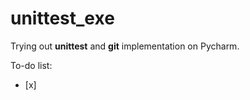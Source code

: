 # unittest_exe
Trying out __unittest__ and __git__ implementation on Pycharm.

To-do list:
- [x]   
